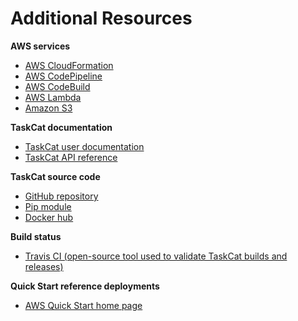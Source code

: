 # Additional Resources<a name="resources"></a>

**AWS services**
+ [AWS CloudFormation](https://aws.amazon.com/documentation/cloudformation/)
+ [AWS CodePipeline](https://aws.amazon.com/documentation/codepipeline/)
+ [AWS CodeBuild](https://aws.amazon.com/documentation/codebuild/)
+ [AWS Lambda](https://aws.amazon.com/documentation/lambda/)
+ [Amazon S3](https://aws.amazon.com/documentation/s3/)

**TaskCat documentation**
+ [TaskCat user documentation](https://aws-quickstart.github.io/auto-testing.html)
+ [TaskCat API reference](https://s3-us-west-2.amazonaws.com/taskcat-docs/stacker.m.html)

**TaskCat source code**
+ [GitHub repository](https://github.com/aws-quickstart/taskcat)
+ [Pip module](https://pypi.org/project/taskcat/)
+ [Docker hub](https://hub.docker.com/r/taskcat/taskcat)

**Build status**
+ [Travis CI \(open\-source tool used to validate TaskCat builds and releases\)](https://travis-ci.org/aws-quickstart/taskcat)

**Quick Start reference deployments**
+ [AWS Quick Start home page](https://aws.amazon.com/quickstart/)